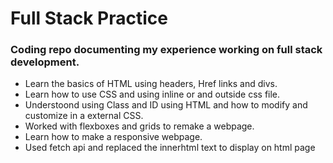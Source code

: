 # Full Stack Practice

### Coding repo documenting my experience working on full stack development.

- Learn the basics of HTML using headers, Href links and divs.
- Learn how to use CSS and using inline or and outside css file.
- Understoond using Class and ID using HTML and how to modify and customize in a external CSS.
- Worked with flexboxes and grids to remake a webpage.
- Learn how to make a responsive webpage.
- Used fetch api and replaced the innerhtml text to display on html page
